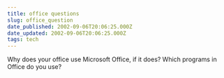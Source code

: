 ```yaml
---
title: office questions
slug: office_question
date_published: 2002-09-06T20:06:25.000Z
date_updated: 2002-09-06T20:06:25.000Z
tags: tech
---
```


Why does your office use Microsoft Office, if it does? Which programs in Office do you use?
